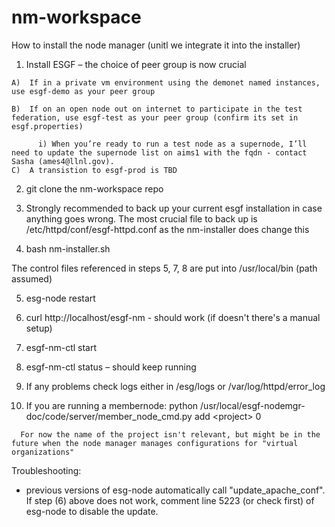 # nm-workspace

How to install the node manager (unitl we integrate it into the installer)

  1) Install ESGF – the choice of peer group is now crucial

    A)  If in a private vm environment using the demonet named instances, use esgf-demo as your peer group

    B)  If on an open node out on internet to participate in the test federation, use esgf-test as your peer group (confirm its set in esgf.properties)

          i) When you’re ready to run a test node as a supernode, I’ll need to update the supernode list on aims1 with the fqdn - contact Sasha (ames4@llnl.gov).
    C)  A transistion to esgf-prod is TBD

  2) git clone the nm-workspace repo

  3) Strongly recommended to back up your current esgf installation in case anything goes wrong.   The most crucial file to back up is /etc/httpd/conf/esgf-httpd.conf as the nm-installer does change this

  4) bash nm-installer.sh

The control files referenced in steps 5, 7, 8 are put into /usr/local/bin (path assumed)

  5) esg-node restart

  6) curl http://localhost/esgf-nm  - should work  (if doesn't there's a manual setup)

  7) esgf-nm-ctl start

  8) esgf-nm-ctl status – should keep running

  9) If any problems check logs either in /esg/logs or /var/log/httpd/error_log

  10)  If you are running a membernode:
       python /usr/local/esgf-nodemgr-doc/code/server/member_node_cmd.py add \<project\> 0

      For now the name of the project isn't relevant, but might be in the future when the node manager manages configurations for "virtual organizations"
      
Troubleshooting:
 - previous versions of  esg-node automatically call "update_apache_conf".  If step (6) above does not work, comment line 5223 (or check first) of esg-node to disable the update. 
